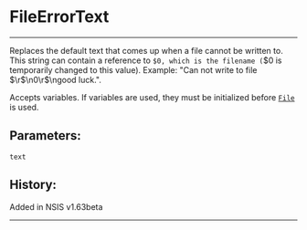 # FileErrorText

---

Replaces the default text that comes up when a file cannot be written to. This string can contain a reference to `$0, which is the filename (`$0 is temporarily changed to this value). Example: "Can not write to file $\r$\n$0$\r$\ngood luck.".

Accepts variables. If variables are used, they must be initialized before [`File`][1] is used.

## Parameters:

    text

## History:

Added in NSIS v1.63beta

---

[1]: File.markdown